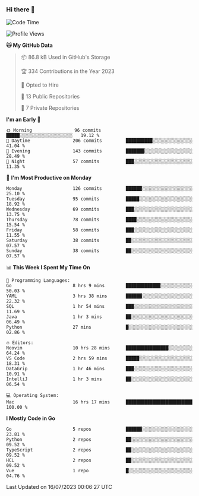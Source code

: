 ### Hi there 👋
<!--![visitors](https://visitor-badge.glitch.me/badge?page_id=d0zingcat)-->
<!--
**d0zingcat/d0zingcat** is a ✨ _special_ ✨ repository because its `README.md` (this file) appears on your GitHub profile.

Here are some ideas to get you started:

- 🔭 I’m currently working on ...
- 🌱 I’m currently learning ...
- 👯 I’m looking to collaborate on ...
- 🤔 I’m looking for help with ...
- 💬 Ask me about ...
- 📫 How to reach me: ...
- 😄 Pronouns: ...
- ⚡ Fun fact: ...
-->
<!--START_SECTION:waka-->
![Code Time](http://img.shields.io/badge/Code%20Time-2%2C844%20hrs%2037%20mins-blue)

![Profile Views](http://img.shields.io/badge/Profile%20Views-0-blue)

**🐱 My GitHub Data** 

> 📦 86.8 kB Used in GitHub's Storage 
 > 
> 🏆 334 Contributions in the Year 2023
 > 
> 💼 Opted to Hire
 > 
> 📜 13 Public Repositories 
 > 
> 🔑 7 Private Repositories 
 > 
**I'm an Early 🐤** 

```text
🌞 Morning                96 commits          █████░░░░░░░░░░░░░░░░░░░░   19.12 % 
🌆 Daytime                206 commits         ██████████░░░░░░░░░░░░░░░   41.04 % 
🌃 Evening                143 commits         ███████░░░░░░░░░░░░░░░░░░   28.49 % 
🌙 Night                  57 commits          ███░░░░░░░░░░░░░░░░░░░░░░   11.35 % 
```
📅 **I'm Most Productive on Monday** 

```text
Monday                   126 commits         ██████░░░░░░░░░░░░░░░░░░░   25.10 % 
Tuesday                  95 commits          █████░░░░░░░░░░░░░░░░░░░░   18.92 % 
Wednesday                69 commits          ███░░░░░░░░░░░░░░░░░░░░░░   13.75 % 
Thursday                 78 commits          ████░░░░░░░░░░░░░░░░░░░░░   15.54 % 
Friday                   58 commits          ███░░░░░░░░░░░░░░░░░░░░░░   11.55 % 
Saturday                 38 commits          ██░░░░░░░░░░░░░░░░░░░░░░░   07.57 % 
Sunday                   38 commits          ██░░░░░░░░░░░░░░░░░░░░░░░   07.57 % 
```


📊 **This Week I Spent My Time On** 

```text
💬 Programming Languages: 
Go                       8 hrs 9 mins        █████████████░░░░░░░░░░░░   50.03 % 
YAML                     3 hrs 38 mins       ██████░░░░░░░░░░░░░░░░░░░   22.32 % 
SQL                      1 hr 54 mins        ███░░░░░░░░░░░░░░░░░░░░░░   11.69 % 
Java                     1 hr 3 mins         ██░░░░░░░░░░░░░░░░░░░░░░░   06.49 % 
Python                   27 mins             █░░░░░░░░░░░░░░░░░░░░░░░░   02.86 % 

🔥 Editors: 
Neovim                   10 hrs 28 mins      ████████████████░░░░░░░░░   64.24 % 
VS Code                  2 hrs 59 mins       █████░░░░░░░░░░░░░░░░░░░░   18.31 % 
DataGrip                 1 hr 46 mins        ███░░░░░░░░░░░░░░░░░░░░░░   10.91 % 
IntelliJ                 1 hr 3 mins         ██░░░░░░░░░░░░░░░░░░░░░░░   06.54 % 

💻 Operating System: 
Mac                      16 hrs 17 mins      █████████████████████████   100.00 % 
```

**I Mostly Code in Go** 

```text
Go                       5 repos             ██████░░░░░░░░░░░░░░░░░░░   23.81 % 
Python                   2 repos             ██░░░░░░░░░░░░░░░░░░░░░░░   09.52 % 
TypeScript               2 repos             ██░░░░░░░░░░░░░░░░░░░░░░░   09.52 % 
HCL                      2 repos             ██░░░░░░░░░░░░░░░░░░░░░░░   09.52 % 
Vue                      1 repo              █░░░░░░░░░░░░░░░░░░░░░░░░   04.76 % 
```




 Last Updated on 16/07/2023 00:06:27 UTC
<!--END_SECTION:waka-->

